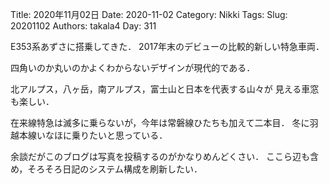 ﻿Title: 2020年11月02日
Date: 2020-11-02
Category: Nikki
Tags: 
Slug: 20201102
Authors: takala4
Day: 311



E353系あずさに搭乗してきた．
2017年末のデビューの比較的新しい特急車両．


四角いのか丸いのかよくわからないデザインが現代的である．



北アルプス，八ヶ岳，南アルプス，富士山と日本を代表する山々が
見える車窓も楽しい．


在来線特急は滅多に乗らないが，今年は常磐線ひたちも加えて二本目．
冬に羽越本線いなほに乗りたいと思っている．


余談だがこのブログは写真を投稿するのがかなりめんどくさい．
ここら辺も含め，そろそろ日記のシステム構成を刷新したい．